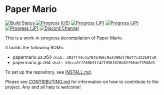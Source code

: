 # Paper Mario

[![Build Status][jenkins-badge]][jenkins]
[![Progress (US)][progress-us-badge]][progress-us]
[![Progress (JP)][progress-jp-badge]][progress-jp]
[![Progress (JP)][progress-pal-badge]][progress-pal]
[![Progress (JP)][progress-ique-badge]][progress-ique]
[![Discord Channel][discord-badge]][discord]

[jenkins]: https://jenkins.deco.mp/job/papermario/job/master
[jenkins-badge]: https://img.shields.io/jenkins/build?jobUrl=https%3A%2F%2Fjenkins.deco.mp%2Fjob%2Fpapermario%2Fjob%2Fmaster

[progress-us]: https://papermar.io/progress-us
[progress-us-badge]: https://img.shields.io/endpoint?url=https://papermar.io/reports/progress_us_shield.json

[progress-jp]: https://papermar.io/progress-jp
[progress-jp-badge]: https://img.shields.io/endpoint?url=https://papermar.io/reports/progress_jp_shield.json

[progress-pal]: https://papermar.io/progress-pal
[progress-pal-badge]: https://img.shields.io/endpoint?url=https://papermar.io/reports/progress_pal_shield.json

[progress-ique]: https://papermar.io/progress-ique
[progress-ique-badge]: https://img.shields.io/endpoint?url=https://papermar.io/reports/progress_ique_shield.json

[discord]: https://discord.gg/urUm3VG
[discord-badge]: https://img.shields.io/discord/279322074412089344?color=%237289DA&logo=discord&logoColor=ffffff

This is a work-in-progress decompilation of Paper Mario.

It builds the following ROMs:

* papermario.us.z64 `sha1: 3837f44cda784b466c9a2d99df70d77c322b97a0`
* papermario.jp.z64 `sha1: b9cca3ff260b9ff427d981626b82f96de73586d3`

To set up the repository, see [INSTALL.md](INSTALL.md).

Please see [CONTRIBUTING.md](CONTRIBUTING.md) for information on how to contribute to the project. Any and all help is welcome!

